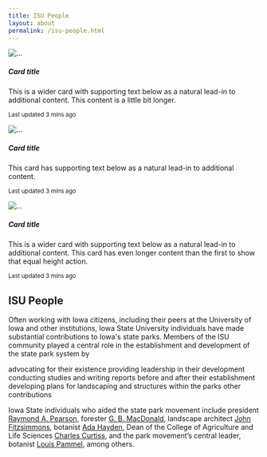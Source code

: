 ```yaml
---
title: ISU People
layout: about
permalink: /isu-people.html
---
```


<div class="card-group">
  <div class="card">
    <img src="..." class="card-img-top" alt="...">
    <div class="card-body">
      <h5 class="card-title">Card title</h5>
      <p class="card-text">This is a wider card with supporting text below as a natural lead-in to additional content. This content is a little bit longer.</p>
      <p class="card-text"><small class="text-body-secondary">Last updated 3 mins ago</small></p>
    </div>
  </div>
  <div class="card">
    <img src="..." class="card-img-top" alt="...">
    <div class="card-body">
      <h5 class="card-title">Card title</h5>
      <p class="card-text">This card has supporting text below as a natural lead-in to additional content.</p>
      <p class="card-text"><small class="text-body-secondary">Last updated 3 mins ago</small></p>
    </div>
  </div>
  <div class="card">
    <img src="..." class="card-img-top" alt="...">
    <div class="card-body">
      <h5 class="card-title">Card title</h5>
      <p class="card-text">This is a wider card with supporting text below as a natural lead-in to additional content. This card has even longer content than the first to show that equal height action.</p>
      <p class="card-text"><small class="text-body-secondary">Last updated 3 mins ago</small></p>
    </div>
  </div>
</div>


## ISU People

Often working with Iowa citizens, including their peers at the University of Iowa and other institutions, Iowa State University individuals have made substantial contributions to Iowa's state parks. Members of the ISU community played a central role in the establishment and development of the state park system by

advocating for their existence
providing leadership in their development
conducting studies and writing reports before and after their establishment
developing plans for landscaping and structures within the parks
other contributions
 

Iowa State individuals who aided the state park movement include president <a href="raymond-a-pearson.html">Raymond A. Pearson</a>, forester <a href="gb-macdonald.html">G. B. MacDonald</a>, landscape architect <a href="john-r-fitzsimmons.html">John Fitzsimmons</a>, botanist <a href="/ada-hayden.html">Ada Hayden</a>, Dean of the College of Agriculture and Life Sciences <a href="charles-f-curtiss.html">Charles Curtiss</a>, and the park movement’s central leader, botanist <a href="louis-h-pammel.html">Louis Pammel</a>, among others.